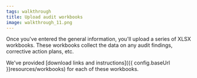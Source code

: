 ```yaml
---
tags: walkthrough
title: Upload audit workbooks
image: walkthrough_11.png
---
```


Once you've entered the general information, you'll upload a series of XLSX workbooks. These workbooks collect the data on any audit findings, corrective action plans, etc.

We've provided [download links and instructions]({{ config.baseUrl }}resources/workbooks) for each of these workbooks.
